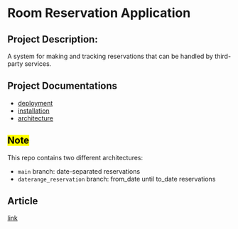 # Room Reservation Application

## Project Description:
A system for making and tracking reservations that can be handled by third-party services.

## Project Documentations
- [deployment](docs/deployment.md)
- [installation](docs/installation.md)
- [architecture](docs/architecture.md)

## <mark>Note</mark>
This repo contains two different architectures:
- `main` branch: date-separated reservations
- `daterange_reservation` branch: from_date until to_date reservations

## Article
[link](https://medium.com/@amirayat20/django-rest-efficient-bulk-create-d2fea0ad3e54)
